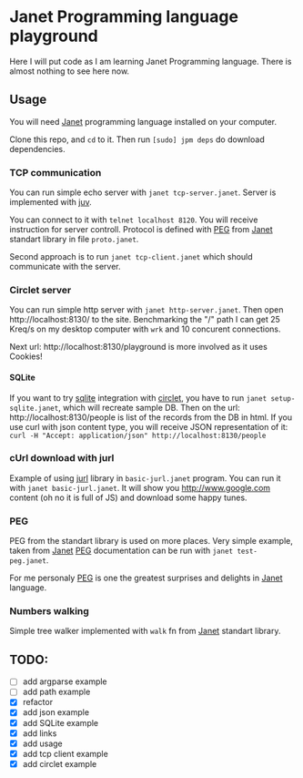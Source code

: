 # Janet Programming language playground

Here I will put code as I am learning Janet Programming language. There is 
almost nothing to see here now.

## Usage

You will need [Janet] programming language installed on your computer.

Clone this repo, and `cd` to it. Then run `[sudo] jpm deps` do download 
dependencies.

### TCP communication

You can run simple echo server with `janet tcp-server.janet`. Server is 
implemented with [juv]. 

You can connect to it with `telnet localhost 8120`. You will receive instruction
for server controll. Protocol is defined with [PEG] from [Janet] standart 
library in file `proto.janet`.

Second approach is to run `janet tcp-client.janet` which should communicate with
the server. 

### Circlet server

You can run simple http server with `janet http-server.janet`. Then open
http://localhost:8130/ to the site. Benchmarking the "/" path I can get 25 
Kreq/s on my desktop computer with `wrk` and 10 concurent connections.

Next url: http://localhost:8130/playground is more involved as it uses Cookies!

#### SQLite 

If you want to try [sqlite] integration with [circlet], you have to run 
`janet setup-sqlite.janet`, which will recreate sample DB. Then on the url:
http://localhost:8130/people is list of the records from the DB in html. If you
use curl with json content type, you will receive JSON representation of it:
`curl -H "Accept: application/json" http://localhost:8130/people`


### cUrl download with jurl

Example of using [jurl] library in `basic-jurl.janet` program. You can run it
with `janet basic-jurl.janet`. It will show you http://www.google.com content
(oh no it is full of JS) and download some happy tunes.

### PEG 

PEG from the standart library is used on more places. Very simple example, taken
from [Janet] [PEG] documentation can be run with `janet test-peg.janet`.

For me personaly [PEG] is one the greatest surprises and delights in [Janet] 
language.

### Numbers walking

Simple tree walker implemented with `walk` fn from [Janet] standart library. 


[Janet]: https://janet-lang.org/index.html
[juv]: https://github.com/janet-lang/juv
[circlet]: https://github.com/janet-lang/circlet
[PEG]: https://janet-lang.org/docs/peg.html
[jurl]: https://github.com/sepisoad/jurl
[sqlite]: https://github.com/janet-lang/sqlite3

## TODO:
- [ ] add argparse example
- [ ] add path example
- [x] refactor
- [x] add json example
- [x] add SQLite example
- [x] add links
- [x] add usage
- [x] add tcp client example
- [x] add circlet example
